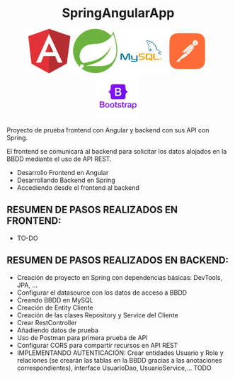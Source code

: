 <h1 align="center">SpringAngularApp</h1>

<p align="center">
  <img src="/assets/angular.png" width="100px" height="100px" alt="logo Angular"> 
  <img src="/assets/spring.png" width="100px" height="100px" alt="logo Spring"> 
  <img src="/assets/mysql.png" width="100px" height="100px" alt="logo MySQL">
  <img src="/assets/postman.png" width="100px" height="100px" alt="logo Postman">
  <img src="/assets/bootstrap.png" width="100px" height="100px" alt="logo Bootstrap">
</p>


Proyecto de prueba frontend con Angular y backend con sus API con Spring.

El frontend se comunicará al backend para solicitar los datos alojados en la BBDD mediante el uso de API REST.


- Desarrollo Frontend en Angular
- Desarrollando Backend en Spring
- Accediendo desde el frontend al backend


## RESUMEN DE PASOS REALIZADOS EN FRONTEND:
- TO-DO


## RESUMEN DE PASOS REALIZADOS EN BACKEND:

* Creación de proyecto en Spring con dependencias básicas: DevTools, JPA, ...
* Configurar el datasource con los datos de acceso a BBDD
* Creando BBDD en MySQL
* Creación de Entity Cliente
* Creación de las clases Repository y Service del Cliente
* Crear RestController
* Añadiendo datos de prueba
* Uso de Postman para primera prueba de API
* Configurar CORS para compartir recursos en API REST
* IMPLEMENTANDO AUTENTICACIÓN: Crear entidades Usuario y Role y relaciones (se crearán las tablas en la BBDD gracias a las anotaciones correspondientes), interface UsuarioDao, UsuarioService,... TODO